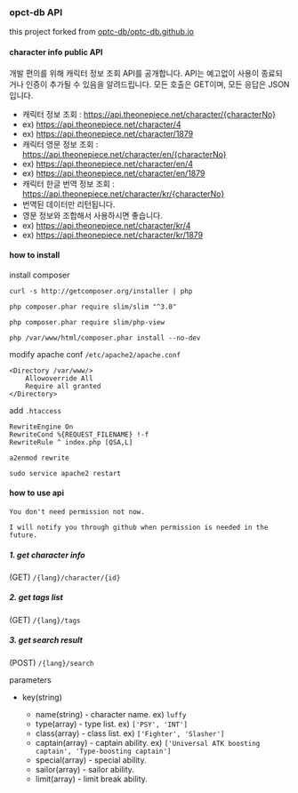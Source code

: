 ### opct-db API 

this project forked from [optc-db/optc-db.github.io](https://github.com/optc-db/optc-db.github.io)

#### character info public API

개발 편의를 위해 캐릭터 정보 조회 API를 공개합니다. API는 예고없이 사용이 종료되거나 인증이 추가될 수 있음을 알려드립니다. 
모든 호출은 GET이며, 모든 응답은 JSON입니다.

* 캐릭터 정보 조회 : https://api.theonepiece.net/character/{characterNo}
 * ex) https://api.theonepiece.net/character/4
 * ex) https://api.theonepiece.net/character/1879
* 캐릭터 영문 정보 조회 : https://api.theonepiece.net/character/en/{characterNo}
 * ex) https://api.theonepiece.net/character/en/4
 * ex) https://api.theonepiece.net/character/en/1879
* 캐릭터 한글 번역 정보 조회 : https://api.theonepiece.net/character/kr/{characterNo} 
 * 번역된 데이터만 리턴됩니다.
 * 영문 정보와 조합해서 사용하시면 좋습니다.
 * ex) https://api.theonepiece.net/character/kr/4
 * ex) https://api.theonepiece.net/character/kr/1879

#### how to install

install composer

`curl -s http://getcomposer.org/installer | php`

`php composer.phar require slim/slim "^3.0"`

`php composer.phar require slim/php-view`

`php /var/www/html/composer.phar install --no-dev`


modify apache conf `/etc/apache2/apache.conf`
```
<Directory /var/www/>
    Allowoverride All
    Require all granted
</Directory>
```

add `.htaccess`
```
RewriteEngine On 
RewriteCond %{REQUEST_FILENAME} !-f 
RewriteRule ^ index.php [QSA,L]
```

`a2enmod rewrite`

`sudo service apache2 restart`

#### how to use api ###

```
You don't need permission not now. 

I will notify you through github when permission is needed in the future.
```

##### 1. get character info #####
(GET) `/{lang}/character/{id}`

##### 2. get tags list #####
(GET) `/{lang}/tags`

##### 3. get search result #####
(POST) `/{lang}/search`

parameters

* key(string)

  * name(string) - character name. ex) `luffy`
  * type(array) - type list. ex) `['PSY', 'INT']`
  * class(array) - class list. ex) `['Fighter', 'Slasher']`
  * captain(array) - captain ability. ex) `['Universal ATK boosting captain', 'Type-boosting captain']`
  * special(array) - special ability.
  * sailor(array) - sailor ability.
  * limit(array) - limit break ability.

